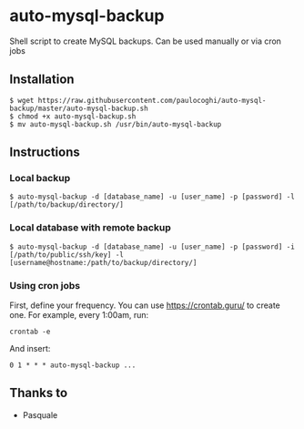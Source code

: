 # auto-mysql-backup
Shell script to create MySQL backups. Can be used manually or via cron jobs

## Installation

```
$ wget https://raw.githubusercontent.com/paulocoghi/auto-mysql-backup/master/auto-mysql-backup.sh
$ chmod +x auto-mysql-backup.sh
$ mv auto-mysql-backup.sh /usr/bin/auto-mysql-backup
```

## Instructions

### Local backup

```
$ auto-mysql-backup -d [database_name] -u [user_name] -p [password] -l [/path/to/backup/directory/]
```

### Local database with remote backup

```
$ auto-mysql-backup -d [database_name] -u [user_name] -p [password] -i [/path/to/public/ssh/key] -l [username@hostname:/path/to/backup/directory/]
```

### Using cron jobs

First, define your frequency. You can use https://crontab.guru/ to create one. For example, every 1:00am, run:

```crontab -e```

And insert:

```
0 1 * * * auto-mysql-backup ...
```


## Thanks to

 - Pasquale
